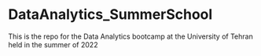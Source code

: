 # DataAnalytics_SummerSchool
This is the repo for the Data Analytics bootcamp at the University of Tehran held in the summer of 2022
